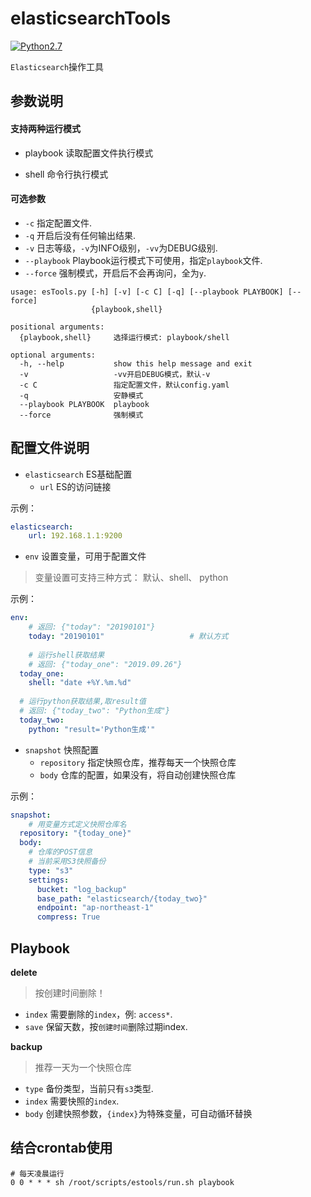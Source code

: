 # elasticsearchTools 

[![Python2.7](https://img.shields.io/badge/Python-2.7-green.svg?style=plastic)](https://www.python.org/)


`Elasticsearch`操作工具


## 参数说明

#### 支持两种运行模式

- playbook
	读取配置文件执行模式

- shell
	命令行执行模式

#### 可选参数
- `-c` 指定配置文件.
- `-q` 开启后没有任何输出结果.
- `-v` 日志等级，`-v`为INFO级别，`-vv`为DEBUG级别.
- `--playbook` Playbook运行模式下可使用，指定`playbook`文件.
- `--force` 强制模式，开启后不会再询问，全为`y`.


```
usage: esTools.py [-h] [-v] [-c C] [-q] [--playbook PLAYBOOK] [--force]
                  {playbook,shell}

positional arguments:
  {playbook,shell}     选择运行模式: playbook/shell

optional arguments:
  -h, --help           show this help message and exit
  -v                   -vv开启DEBUG模式，默认-v
  -c C                 指定配置文件，默认config.yaml
  -q                   安静模式
  --playbook PLAYBOOK  playbook
  --force              强制模式
```

## 配置文件说明

- `elasticsearch` ES基础配置
	- `url`  ES的访问链接

示例：
```yaml
elasticsearch:
	url: 192.168.1.1:9200
```

- `env` 设置变量，可用于配置文件

> 变量设置可支持三种方式： 默认、shell、 python

示例：
```yaml
env:
	# 返回: {"today": "20190101"}
	today: "20190101"    				# 默认方式
	
	# 运行shell获取结果
	# 返回: {"today_one": "2019.09.26"}
  today_one: 
    shell: "date +%Y.%m.%d"		
    
  # 运行python获取结果,取result值
  # 返回: {"today_two": "Python生成"}
  today_two:
    python: "result='Python生成'"
```

- `snapshot`  快照配置
	- `repository` 指定快照仓库，推荐每天一个快照仓库
	- `body` 仓库的配置，如果没有，将自动创建快照仓库

示例：
```yaml
snapshot:
	# 用变量方式定义快照仓库名
  repository: "{today_one}" 
  body:
  	# 仓库的POST信息
  	# 当前采用S3快照备份
    type: "s3"
    settings: 
      bucket: "log_backup"
      base_path: "elasticsearch/{today_two}"
      endpoint: "ap-northeast-1"
      compress: True
```

## Playbook

**delete**

> 按创建时间删除！ 

- `index` 需要删除的`index`，例: `access*`.
- `save`  保留天数，按`创建时间`删除过期index.

**backup**
> 推荐一天为一个快照仓库

- `type`  备份类型，当前只有`s3`类型.
- `index` 需要快照的`index`.
- `body`  创建快照参数，`{index}`为特殊变量，可自动循环替换

## 结合crontab使用

```shell
# 每天凌晨运行
0 0 * * * sh /root/scripts/estools/run.sh playbook
```
